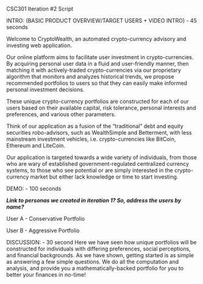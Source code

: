 CSC301 Iteration #2 Script


INTRO: (BASIC PRODUCT OVERVIEW/TARGET USERS + VIDEO INTRO) - 45 seconds

Welcome to CryptoWealth, an automated crypto-currency advisory and investing web application.

Our online platform aims to facilitate user investment in crypto-currencies. By acquiring personal user data in a fluid and user-friendly manner, then matching it with actively-traded crypto-currencies via our proprietary algorithm that monitors and analyzes historical trends, we propose recommended portfolios to users so that they can easily make informed personal investment decisions.

These unique crypto-currency portfolios are constructed for each of our users based on their available capital, risk tolerance, personal interests and preferences, and various other parameters.

Think of our application as a fusion of the “traditional” debt and equity securities robo-advisors, such as WealthSimple and Betterment, with less mainstream investment vehicles, i.e. crypto-currencies like BitCoin, Ethereum and LiteCoin.

Our application is targeted towards a wide variety of individuals, from those who are wary of established government-regulated centralized currency systems, to those who see potential or are simply interested in the crypto-currency market but either lack knowledge or time to start investing.


DEMO:  - 100 seconds

***Link to personas we created in iteration 1? So, address the users by name?***

User A - Conservative Portfolio


User B - Aggressive Portfolio


DISCUSSION: -  30 second
Here we have seen how unique portfolios will be constructed for individuals with differing preferences, social perceptions, and financial backgrounds. As we have shown, getting started is as simple as answering a few simple questions. We do all the computation and analysis, and provide you a mathematically-backed portfolio for you to better your finances in no-time!
